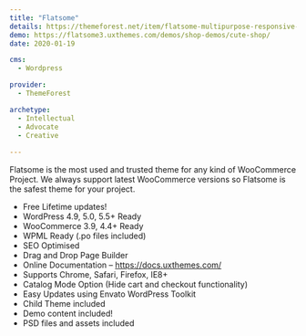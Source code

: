 ```yaml
---
title: "Flatsome"
details: https://themeforest.net/item/flatsome-multipurpose-responsive-woocommerce-theme/5484319
demo: https://flatsome3.uxthemes.com/demos/shop-demos/cute-shop/
date: 2020-01-19

cms: 
  - Wordpress

provider: 
  - ThemeForest

archetype:
  - Intellectual
  - Advocate
  - Creative
  
---
```


Flatsome is the most used and trusted theme for any kind of WooCommerce Project. We always support latest WooCommerce versions so Flatsome is the safest theme for your project. 


- Free Lifetime updates!
- WordPress 4.9, 5.0, 5.5+ Ready
- WooCommerce 3.9, 4.4+ Ready
- WPML Ready (.po files included)
- SEO Optimised
- Drag and Drop Page Builder
- Online Documentation – https://docs.uxthemes.com/
- Supports Chrome, Safari, Firefox, IE8+
- Catalog Mode Option (Hide cart and checkout functionality)
- Easy Updates using Envato WordPress Toolkit
- Child Theme included
- Demo content included!
- PSD files and assets included
